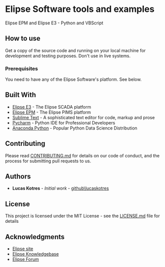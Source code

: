 # Elipse Software tools and examples

Elipse EPM and Elipse E3 - Python and VBScript 

## How to use

Get a copy of the source code and running on your local machine for development and testing purposes. Don't use in live systems. 

### Prerequisites

You need to have any of the Elipse Software's platform. See below.


## Built With

* [Elipse E3](https://www.elipse.com.br/produto/elipse-e3/) - The Elipse SCADA platform
* [Elipse EPM](https://www.elipse.com.br/produto/elipse-plant-manager/) - The Elipse PIMS platform
* [Sublime Text](https://www.sublimetext.com/) - A sophisticated text editor for code, markup and prose
* [Pycharm](https://www.jetbrains.com/pycharm/) - Python IDE for Professional Developers
* [Anaconda Python](https://www.anaconda.com/distribution/) - Popular Python Data Science Distribution


## Contributing

Please read [CONTRIBUTING.md](https://gist.github.com/lucaskotres/b24679402957c63ec426) for details on our code of conduct, and the process for submitting pull requests to us.


## Authors

* **Lucas Kotres** - *Initial work* - [github\lucaskotres](https://github.com/lucaskotres)


## License

This project is licensed under the MIT License - see the [LICENSE.md](LICENSE.md) file for details

## Acknowledgments

* [Elipse site](https://www.elipse.com.br)
* [Elipse Knowledgebase](https://kb.elipse.com.br)
* [Elipse Forum](https://forum.elipse.com.br)

